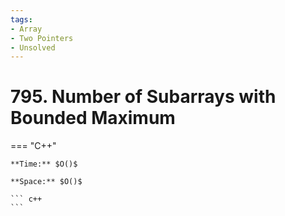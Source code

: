 ```yaml
---
tags:
- Array
- Two Pointers
- Unsolved
---
```



# 795. Number of Subarrays with Bounded Maximum

=== "C++"

    **Time:** $O()$

    **Space:** $O()$

    ``` c++
    ```